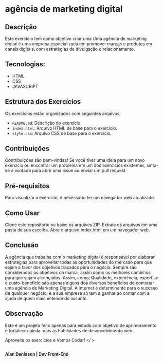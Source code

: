 # agência de marketing digital

## Descrição
Este exercício tem como objetivo criar uma Uma agência de marketing digital é uma empresa especializada em promover marcas e produtos em canais digitais, com estratégias de divulgação e relacionamento.

## Tecnologias: 
- HTML
- CSS
- JAVASCRIPT

## Estrutura dos Exercícios
Os exercícios estão organizados com seguintes arquivos:

- `README.md`: Descrição do exercício.
- `index.html`: Arquivo HTML de base para o exercício.
- `style.css`: Arquivo CSS de base para o exercício.

## Contribuições

Contribuições são bem-vindas! Se você tiver uma ideia para um novo exercício ou encontrar um problema em um dos exercícios existentes, sinta-se à vontade para abrir 
uma issue ou enviar um pull request.



## Pré-requisitos
Para visualizar o exercício, é necessário ter um navegador web atualizado.

## Como Usar
Clone este repositório ou baixe os arquivos ZIP.
Extraia os arquivos em uma pasta de sua escolha.
Abra o arquivo index.html em um navegador web.


## Conclusão
A agência que trabalha com o marketing digital é responsável por elaborar estratégias para aproveitar todas as oportunidades do mercado para que sejam a favor dos objetivos traçados para o negócio. Sempre são considerados os objetivos da marca, assim como os melhores caminhos para que sejam alcançados.
Assim, como; Qualidade, experiência, expertise e custo-benefício são apenas alguns dos diversos benefícios de contratar uma agência de Marketing Digital. A internet é determinante para o sucesso de qualquer negócio, e a sua empresa só tem a ganhar ao contar com a ajuda de quem mais entende do assunto.


## Observação

Este é um projeto feito apenas para estudo com objetivo de aprimoramento e fortalecer ainda mais as habilidades de desenvolvimento web.

Aproveite os exercícios e Vamos Codar! </ >

##
**Alan Denisson | Dev Front-End**